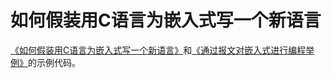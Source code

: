 # 如何假装用C语言为嵌入式写一个新语言

[《如何假装用C语言为嵌入式写一个新语言》](https://github.com/yunwuhai/YunWuhai-Articles/blob/master/%E7%AE%97%E6%B3%95/%E5%A6%82%E4%BD%95%E5%81%87%E8%A3%85%E7%94%A8C%E8%AF%AD%E8%A8%80%E4%B8%BA%E5%B5%8C%E5%85%A5%E5%BC%8F%E5%86%99%E4%B8%80%E4%B8%AA%E6%96%B0%E8%AF%AD%E8%A8%80.md)和[《通过报文对嵌入式进行编程举例》](https://github.com/yunwuhai/YunWuhai-Articles/blob/master/%E7%AE%97%E6%B3%95/%E9%80%9A%E8%BF%87%E6%8A%A5%E6%96%87%E5%AF%B9%E5%B5%8C%E5%85%A5%E5%BC%8F%E8%BF%9B%E8%A1%8C%E7%BC%96%E7%A8%8B%E4%B8%BE%E4%BE%8B.md)的示例代码。